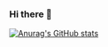 ### Hi there 👋

[![Anurag's GitHub stats](https://github-readme-stats.vercel.app/api?username=noahxs&count_private=true)](https://github.com/anuraghazra/github-readme-stats)
